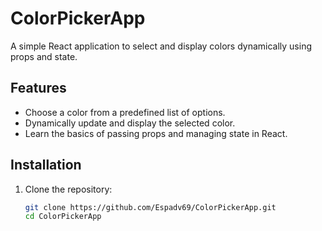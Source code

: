 # ColorPickerApp

A simple React application to select and display colors dynamically using props and state.

## Features

- Choose a color from a predefined list of options.
- Dynamically update and display the selected color.
- Learn the basics of passing props and managing state in React.

## Installation

1. Clone the repository:
   ```bash
   git clone https://github.com/Espadv69/ColorPickerApp.git
   cd ColorPickerApp
